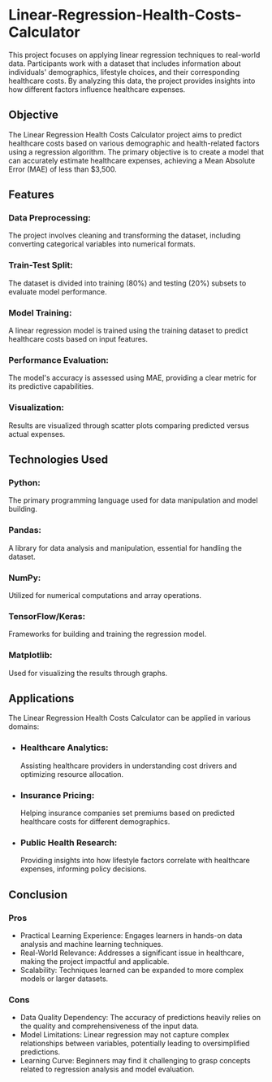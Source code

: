 # Linear-Regression-Health-Costs-Calculator
This project focuses on applying linear regression techniques to real-world data. Participants work with a dataset that includes information about individuals' demographics, lifestyle choices, and their corresponding healthcare costs. By analyzing this data, the project provides insights into how different factors influence healthcare expenses.

## Objective

The Linear Regression Health Costs Calculator project aims to predict healthcare costs based on various demographic and health-related factors using a regression algorithm. The primary objective is to create a model that can accurately estimate healthcare expenses, achieving a Mean Absolute Error (MAE) of less than $3,500.

## Features

### Data Preprocessing: 
The project involves cleaning and transforming the dataset, including converting categorical variables into numerical formats.
### Train-Test Split: 
The dataset is divided into training (80%) and testing (20%) subsets to evaluate model performance.
### Model Training: 
A linear regression model is trained using the training dataset to predict healthcare costs based on input features.
### Performance Evaluation: 
The model's accuracy is assessed using MAE, providing a clear metric for its predictive capabilities.
### Visualization: 
Results are visualized through scatter plots comparing predicted versus actual expenses.
## Technologies Used
### Python: 
The primary programming language used for data manipulation and model building.
### Pandas: 
A library for data analysis and manipulation, essential for handling the dataset.
### NumPy: 
Utilized for numerical computations and array operations.
### TensorFlow/Keras: 
Frameworks for building and training the regression model.
### Matplotlib: 
Used for visualizing the results through graphs.

## Applications

The Linear Regression Health Costs Calculator can be applied in various domains:
- ### Healthcare Analytics: 
  Assisting healthcare providers in understanding cost drivers and optimizing resource allocation.
- ### Insurance Pricing: 
   Helping insurance companies set premiums based on predicted healthcare costs for different demographics.
- ### Public Health Research: 
  Providing insights into how lifestyle factors correlate with healthcare expenses, informing policy decisions.
## Conclusion
### Pros
- Practical Learning Experience: Engages learners in hands-on data  analysis and machine learning techniques.
- Real-World Relevance: Addresses a significant issue in  healthcare, making the project impactful and applicable.
- Scalability: Techniques learned can be expanded to more complex  models or larger datasets.
### Cons
- Data Quality Dependency: The accuracy of predictions heavily  relies on the quality and comprehensiveness of the input data.
- Model Limitations: Linear regression may not capture complex 
  relationships between variables, potentially leading to oversimplified predictions.
- Learning Curve: Beginners may find it challenging to grasp   concepts related to regression analysis and model evaluation.
